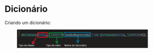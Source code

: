 # Dicionário

Criando um dicionário:

<div data-full-width="true">

<figure><img src=".gitbook/assets/image (17).png" alt=""><figcaption></figcaption></figure>

</div>
